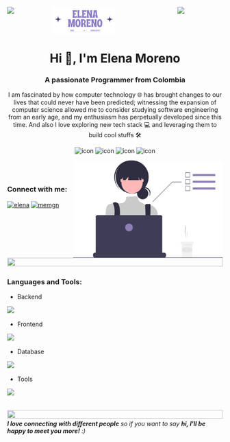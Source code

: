 <img
  align="left"
  src="https://user-images.githubusercontent.com/65187002/144930161-2f783401-8d27-4fdf-a2f7-cc0ba32f1f1f.gif"
  width="21%"
  style="display: flex"
/><img
  align="right"
  src="https://user-images.githubusercontent.com/65187002/144930161-2f783401-8d27-4fdf-a2f7-cc0ba32f1f1f.gif"
  width="21%"
  style="display: flex"
/>
<p align="center" style="display: flex">
  <img width="50%" src="https://raw.githubusercontent.com/memgn19/memgn19/main/Blue Vintage Personal Brand Logo.png" alt="elena moreno" />
</p>

<h1 align="center">Hi 👋, I'm Elena Moreno</h1>
<h3 align="center">A passionate Programmer from Colombia</h3>
<p align="center">
  I am fascinated by how computer technology 🌐 has brought changes to our lives
  that could never have been predicted; witnessing the expansion of computer
  science allowed me to consider studying software engineering from an early
  age, and my enthusiasm has perpetually developed since this time. And also I
  love exploring new tech stack 💻 and leveraging them to build cool stuffs 🛠️
</p>

<div align="center">
  <img
    src="https://techstack-generator.vercel.app/csharp-icon.svg"
    alt="icon"
    width="50"
    height="50"
  />
  <img
    src="https://techstack-generator.vercel.app/ts-icon.svg"
    alt="icon"
    width="50"
    height="50"
  />
  <img
    src="https://techstack-generator.vercel.app/js-icon.svg"
    alt="icon"
    width="50"
    height="50"
  />
  <img
    src="https://techstack-generator.vercel.app/react-icon.svg"
    alt="icon"
    width="50"
    height="50"
  />
</div>

<img
  align="right"
  alt="Coding"
  width="350"
  src="https://raw.githubusercontent.com/memgn19/memgn19/main/undraw_dev_focus_re_6iwt.svg"
/>
<br /><br />
<h3 align="left">Connect with me:</h3>
<p align="left">
  <a href="https://www.linkedin.com/in/elena-moreno-a63197293/" target="blank"
    ><img
      align="center"
      src="https://raw.githubusercontent.com/rahuldkjain/github-profile-readme-generator/master/src/images/icons/Social/linked-in-alt.svg"
      alt="elena"
      height="30"
      width="40"
  /></a>
  <a href="https://instagram.com/memgn" target="blank"
    ><img
      align="center"
      src="https://raw.githubusercontent.com/rahuldkjain/github-profile-readme-generator/master/src/images/icons/Social/instagram.svg"
      alt="memgn"
      height="30"
      width="40"
  /></a>
</p>
<br />

<img src="https://i.imgur.com/dBaSKWF.gif" height="20" width="100%" />

<h3 align="left">Languages and Tools:</h3>

- Backend
<p align="left">
  <a href="https://skillicons.dev">
    <img src="https://skillicons.dev/icons?i=php,laravel,cs" />
  </a>
</p>

- Frontend
<p align="left">
  <a href="https://skillicons.dev">
    <img src="https://skillicons.dev/icons?i=ts,js,react,bootstrap,tailwind" />
  </a>
</p>

- Database
<p align="left">
  <a href="https://skillicons.dev">
    <img src="https://skillicons.dev/icons?i=sqlite" />
  </a>
</p>
</p>

- Tools
<p align="left">
  <a href="https://skillicons.dev">
    <img
      src="https://skillicons.dev/icons?i=git,github,vscode,linux"
    />
  </a>
</p>
<br />
<img src="https://i.imgur.com/dBaSKWF.gif" height="20" width="100%" />
<br />
<em
  ><b>I love connecting with different people</b> so if you want to say
  <b>hi, I'll be happy to meet you more!</b> :)</em
>
